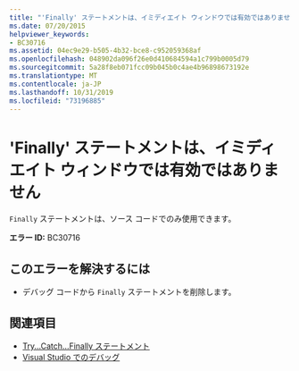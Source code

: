 ```yaml
---
title: "'Finally' ステートメントは、イミディエイト ウィンドウでは有効ではありません"
ms.date: 07/20/2015
helpviewer_keywords:
- BC30716
ms.assetid: 04ec9e29-b505-4b32-bce8-c952059368af
ms.openlocfilehash: 048902da096f26e0d410684594a1c799b0005d79
ms.sourcegitcommit: 5a28f8eb071fcc09b045b0c4ae4b96898673192e
ms.translationtype: MT
ms.contentlocale: ja-JP
ms.lasthandoff: 10/31/2019
ms.locfileid: "73196885"
---
```

# <a name="finally-statements-are-not-valid-in-the-immediate-window"></a>'Finally' ステートメントは、イミディエイト ウィンドウでは有効ではありません
`Finally` ステートメントは、ソース コードでのみ使用できます。  
  
 **エラー ID:** BC30716  
  
## <a name="to-correct-this-error"></a>このエラーを解決するには  
  
- デバッグ コードから `Finally` ステートメントを削除します。  
  
## <a name="see-also"></a>関連項目

- [Try...Catch...Finally ステートメント](../../visual-basic/language-reference/statements/try-catch-finally-statement.md)
- [Visual Studio でのデバッグ](/visualstudio/debugger/debugger-feature-tour)

